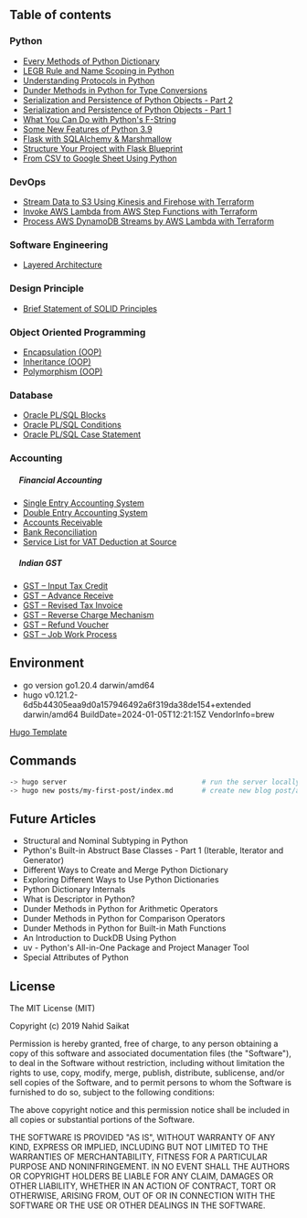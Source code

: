 ## Table of contents
### Python
* [Every Methods of Python Dictionary](https://nahidsaikat.com/posts/every-methods-of-python-dictionary/ "Every Methods of Python Dictionary")
* [LEGB Rule and Name Scoping in Python](https://nahidsaikat.com/posts/legb-rule-and-name-scoping-in-python/ "LEGB Rule and Name Scoping in Python")
* [Understanding Protocols in Python](https://nahidsaikat.com/posts/understanding-protocols-in-python/ "Understanding Protocols in Python")
* [Dunder Methods in Python for Type Conversions](https://nahidsaikat.com/posts/dunder-methods-in-python-for-type-conversions/ "Dunder Methods in Python for Type Conversions")
* [Serialization and Persistence of Python Objects - Part 2](https://nahidsaikat.com/posts/serialization-and-persistence-of-python-objects-part-2/ "Serialization and Persistence of Python Objects - Part 2")
* [Serialization and Persistence of Python Objects - Part 1](https://nahidsaikat.com/posts/serialization-and-persistence-of-python-objects-part-1/ "Serialization and Persistence of Python Objects - Part 1")
* [What You Can Do with Python's F-String](https://nahidsaikat.com/posts/what-you-can-do-with-fstrings-in-python/ "What You Can Do with Python's F-String")
* [Some New Features of Python 3.9](https://nahidsaikat.com/blog/some-new-features-of-python-3.9/ "Some New Features of Python 3.9")
* [Flask with SQLAlchemy & Marshmallow](https://nahidsaikat.com/blog/flask-with-sqlalchemy-and-marshmallow/ "Flask with SQLAlchemy & Marshmallow")
* [Structure Your Project with Flask Blueprint](https://nahidsaikat.com/blog/structure-your-project-with-flask-blueprint/ "Structure Your Project with Flask Blueprint")
* [From CSV to Google Sheet Using Python](https://nahidsaikat.com/blog/from-csv-to-google-sheet-using-python/ "From CSV to Google Sheet Using Python")

### DevOps
* [Stream Data to S3 Using Kinesis and Firehose with Terraform](https://nahidsaikat.com/blog/stream-data-to-s3-using-kinesis-and-firehose-with-terraform/ "Stream Data to S3 Using Kinesis and Firehose with Terraform")
* [Invoke AWS Lambda from AWS Step Functions with Terraform](https://nahidsaikat.com/blog/invoke-aws-lambda-from-aws-step-functions-with-terraform/ "Invoke AWS Lambda from AWS Step Functions with Terraform")
* [Process AWS DynamoDB Streams by AWS Lambda with Terraform](https://nahidsaikat.com/blog/process-aws-dynamodb-streams-by-aws-lambda-with-terraform/ "Process AWS DynamoDB Streams by AWS Lambda with Terraform")

### Software Engineering
* [Layered Architecture](https://nahidsaikat.com/blog/2017/10/11/layered-architecture/ "Layered Architecture")

### Design Principle
* [Brief Statement of SOLID Principles](https://nahidsaikat.com/blog/2017/07/26/solid-principles/ "Solid Principle")

### Object Oriented Programming
* [Encapsulation (OOP)](https://nahidsaikat.com/blog/2017/12/30/encapsulation/ "Encapsulation")
* [Inheritance (OOP)](https://nahidsaikat.com/blog/2017/11/12/inheritance/ "Inheritance")
* [Polymorphism (OOP)](https://nahidsaikat.com/blog/2017/12/22/polymorphism/ "Polymorphism")

### Database
* [Oracle PL/SQL Blocks](https://nahidsaikat.com/blog/2018/01/29/oracle-pl-sql-blocks/ "Oracle PL/SQL Blocks")
* [Oracle PL/SQL Conditions](https://nahidsaikat.com/blog/2018/02/11/oracle-pl-sql-conditions/ "Oracle PL/SQL Conditions")
* [Oracle PL/SQL Case Statement](https://nahidsaikat.com/blog/2018/02/28/oracle-pl-sql-case-statement/ "Oracle PL/SQL Case Statement")

### Accounting &nbsp;<br/>
##### &nbsp;&nbsp;&nbsp;&nbsp;&nbsp;Financial Accounting
* [Single Entry Accounting System](https://nahidsaikat.com/blog/2017/10/21/single-entry-accounting-system/ "Single Entry Accounting System")
* [Double Entry Accounting System](https://nahidsaikat.com/blog/2017/10/23/double-entry-accounting-system/ "Double Entry Accounting System")
* [Accounts Receivable](https://nahidsaikat.com/blog/2017/11/22/accounts-receivable/ "Accounts Receivable")
* [Bank Reconciliation](https://nahidsaikat.com/blog/2018/01/21/bank-reconciliation/ "Bank Reconciliation")
* [Service List for VAT Deduction at Source](https://nahidsaikat.com/blog/2017/12/11/service-list-vat-deduction-source/ "Service List for VAT Deduction at Source")

##### &nbsp;&nbsp;&nbsp;&nbsp;&nbsp;Indian GST
* [GST – Input Tax Credit](https://nahidsaikat.com/blog/2017/09/28/gst-input-tax-credit/ "GST - Input Tax Credit")
* [GST – Advance Receive](https://nahidsaikat.com/blog/2017/09/03/gst-advanced-receive/ "GST - Advance Receive")
* [GST – Revised Tax Invoice](https://nahidsaikat.com/blog/2017/08/20/gst-revised-invoice/ "GST - Revised Tax Invoice")
* [GST – Reverse Charge Mechanism](https://nahidsaikat.com/blog/2017/08/11/gst-reverse-charge-mechanism/ "GST – Reverse Charge Mechanism")
* [GST – Refund Voucher](https://nahidsaikat.com/blog/2017/09/16/gst-refund-voucher/ "GST - Refund Voucher")
* [GST – Job Work Process](https://nahidsaikat.com/blog/2017/08/26/gst-job-work-process/ "GST - Job Work Process")


## Environment
* go version go1.20.4 darwin/amd64
* hugo v0.121.2-6d5b44305eaa9d0a157946492a6f319da38de154+extended darwin/amd64 BuildDate=2024-01-05T12:21:15Z VendorInfo=brew

[Hugo Template](https://themes.gohugo.io/themes/hugo-blog-awesome/)

## Commands
```bash
-> hugo server                                 # run the server locally
-> hugo new posts/my-first-post/index.md       # create new blog post/article
```

## Future Articles
* Structural and Nominal Subtyping in Python
* Python's Built-in Abstruct Base Classes - Part 1 (Iterable, Iterator and Generator)
* Different Ways to Create and Merge Python Dictionary
* Exploring Different Ways to Use Python Dictionaries
* Python Dictionary Internals
* What is Descriptor in Python?
* Dunder Methods in Python for Arithmetic Operators
* Dunder Methods in Python for Comparison Operators
* Dunder Methods in Python for Built-in Math Functions
* An Introduction to DuckDB Using Python
* uv - Python's All-in-One Package and Project Manager Tool
* Special Attributes of Python

## License
The MIT License (MIT)

Copyright (c) 2019 Nahid Saikat

Permission is hereby granted, free of charge, to any person obtaining a copy
of this software and associated documentation files (the "Software"), to deal
in the Software without restriction, including without limitation the rights
to use, copy, modify, merge, publish, distribute, sublicense, and/or sell
copies of the Software, and to permit persons to whom the Software is
furnished to do so, subject to the following conditions:

The above copyright notice and this permission notice shall be included in all
copies or substantial portions of the Software.

THE SOFTWARE IS PROVIDED "AS IS", WITHOUT WARRANTY OF ANY KIND, EXPRESS OR
IMPLIED, INCLUDING BUT NOT LIMITED TO THE WARRANTIES OF MERCHANTABILITY,
FITNESS FOR A PARTICULAR PURPOSE AND NONINFRINGEMENT. IN NO EVENT SHALL THE
AUTHORS OR COPYRIGHT HOLDERS BE LIABLE FOR ANY CLAIM, DAMAGES OR OTHER
LIABILITY, WHETHER IN AN ACTION OF CONTRACT, TORT OR OTHERWISE, ARISING FROM,
OUT OF OR IN CONNECTION WITH THE SOFTWARE OR THE USE OR OTHER DEALINGS IN THE
SOFTWARE.
